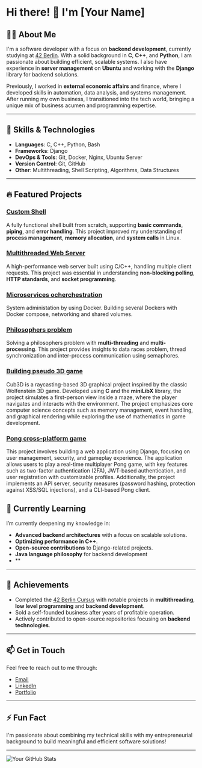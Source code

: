 # Hi there! 👋 I'm [Your Name]

## 🧑‍💻 About Me
I'm a software developer with a focus on **backend development**, currently studying at [42 Berlin](https://www.42berlin.de/). With a solid background in **C**, **C++**, and **Python**, I am passionate about building efficient, scalable systems. I also have experience in **server management** on **Ubuntu** and working with the **Django** library for backend solutions.

Previously, I worked in **external economic affairs** and finance, where I developed skills in automation, data analysis, and systems management. After running my own business, I transitioned into the tech world, bringing a unique mix of business acumen and programming expertise.

---

## 🔧 Skills & Technologies

- **Languages**: C, C++, Python, Bash
- **Frameworks**: Django
- **DevOps & Tools**: Git, Docker, Nginx, Ubuntu Server
- **Version Control**: Git, GitHub
- **Other**: Multithreading, Shell Scripting, Algorithms, Data Structures

---

## 🔥 Featured Projects

### [Custom Shell](https://github.com/ddavlet/minishell)
A fully functional shell built from scratch, supporting **basic commands**, **piping**, and **error handling**. This project improved my understanding of **process management**, **memory allocation**, and **system calls** in Linux.

### [Multithreaded Web Server](https://github.com/ddavlet/webserv)
A high-performance web server built using C/C++, handling multiple client requests. This project was essential in understanding **non-blocking polling**, **HTTP standards**, and **socket programming**.

### [Microservices ocherchestration](https://github.com/ddavlet/inception)
System administation by using Docker. Building several Dockers with Docker compose, networking and shared volumes.

### [Philosophers problem](https://github.com/ddavlet/Philosophers)
Solving a philosophers problem with **multi-threading** and **multi-processing**. This project provides insights to data races problem, thread synchronization and inter-process communication using semaphores.

### [Building pseudo 3D game](https://github.com/ddavlet/cub3D)
Cub3D is a raycasting-based 3D graphical project inspired by the classic Wolfenstein 3D game. Developed using **C** and the **miniLibX** library, the project simulates a first-person view inside a maze, where the player navigates and interacts with the environment. The project emphasizes core computer science concepts such as memory management, event handling, and graphical rendering while exploring the use of mathematics in game development.

### [Pong cross-platform game](https://github.com/ddavlet/ft_transcendance)
This project involves building a web application using Django, focusing on user management, security, and gameplay experience. The application allows users to play a real-time multiplayer Pong game, with key features such as two-factor authentication (2FA), JWT-based authentication, and user registration with customizable profiles. Additionally, the project implements an API server, security measures (password hashing, protection against XSS/SQL injections), and a CLI-based Pong client.

## 🌱 Currently Learning
I’m currently deepening my knowledge in:
- **Advanced backend architectures** with a focus on scalable solutions.
- **Optimizing performance in C++**.
- **Open-source contributions** to Django-related projects.
- **Java language philosophy** for backend development
- **

---

## 🎯 Achievements
- Completed the [42 Berlin Cursus](https://www.42berlin.de/en/program/curriculum/) with notable projects in **multithreading**, **low level programming** and **backend development**.
- Sold a self-founded business after years of profitable operation.
- Actively contributed to open-source repositories focusing on **backend technologies**.

---

## 📫 Get in Touch
Feel free to reach out to me through:
- [Email](mailto:dilshod95@gmail.com)
- [LinkedIn](https://www.linkedin.com/in/dilshod-davletyarov/)
- [Portfolio](https://ddavlet.com)

---

## ⚡ Fun Fact
I'm passionate about combining my technical skills with my entrepreneurial background to build meaningful and efficient software solutions!

---

![Your GitHub Stats](https://github-readme-stats.vercel.app/api?username=yourusername&show_icons=true&theme=radical)

